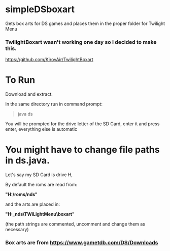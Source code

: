 # simpleDSboxart
Gets box arts for DS games and places them in the proper folder for Twilight Menu

### TwilightBoxart wasn't working one day so I decided to make this.
https://github.com/KirovAir/TwilightBoxart

# To Run

Download and extract.

In the same directory run in command prompt: 
> java ds

You will be prompted for the drive letter of the SD Card, enter it and press enter, everything else is automatic




# You might have to change file paths in ds.java.

Let's say my SD Card is drive H,

By default the roms are read from:   

**"H:/roms/nds"**

and the arts are placed in:          

**"H:\_nds\TWiLightMenu\boxart"**

(the path strings are commented, uncomment and change them as necessary)


### Box arts are from https://www.gametdb.com/DS/Downloads
